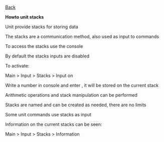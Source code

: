 [Back](https://greengolem.github.io/StructuraHowtos)

**Howto unit stacks**


Unit provide stacks for storing data

The stacks are a communication method, also used as input to commands

To access the stacks use the console

By default the stacks inputs are disabled

To activate:

Main > Input > Stacks > Input on

Write a number in console and enter , it will be stored on the current stack

Arithmetic operations and stack manipulation can be performed

Stacks are named and can be created as needed, there are no limits


Some unit commands use stacks as input

Information on the current stacks can be seen:

Main > Input > Stacks > Information
